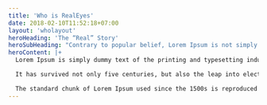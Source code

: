```yaml
---
title: 'Who is RealEyes'
date: 2018-02-10T11:52:18+07:00
layout: 'wholayout'
heroHeading: 'The “Real” Story'
heroSubHeading: "Contrary to popular belief, Lorem Ipsum is not simply random text. It has roots in a piece of classical Latin literature from 45 BC, making it over 2000 years old."
heroContent: |+
  Lorem Ipsum is simply dummy text of the printing and typesetting industry. Lorem Ipsum has been the industry's standard dummy text ever since the 1500s, when an unknown printer took a galley of type and scrambled it to make a type specimen book.

  It has survived not only five centuries, but also the leap into electronic typesetting, remaining essentially unchanged. It was popularised in the 1960s with the release of Letraset sheets containing Lorem Ipsum passages, and more recently with desktop publishing software like Aldus PageMaker including versions of Lorem Ipsum.

  The standard chunk of Lorem Ipsum used since the 1500s is reproduced below for those interested. Sections 1.10.32 and 1.10.33 from "de Finibus Bonorum et Malorum" by Cicero are also reproduced in their exact original form, accompanied by English versions from the 1914 translation by H. Rackham.
---
```

